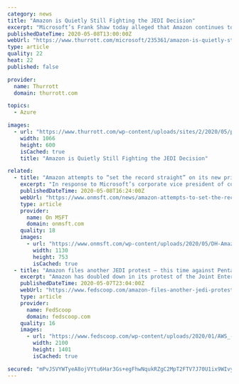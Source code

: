 ```yaml
---
category: news
title: "Amazon is Quietly Still Fighting the JEDI Decision"
excerpt: "Microsoft’s Frank Shaw today alleged that Amazon continues to fight the DOJ’s JEDI contract award out of the public eye."
publishedDateTime: 2020-05-08T13:00:00Z
webUrl: "https://www.thurrott.com/microsoft/235361/amazon-is-quietly-still-fighting-the-jedi-decision"
type: article
quality: 22
heat: 22
published: false

provider:
  name: Thurrott
  domain: thurrott.com

topics:
  - Azure

images:
  - url: "https://www.thurrott.com/wp-content/uploads/sites/2/2020/05/pentagon-1.jpg"
    width: 1066
    height: 600
    isCached: true
    title: "Amazon is Quietly Still Fighting the JEDI Decision"

related:
  - title: "Amazon attempts to “set the record straight” on its new private JEDI complaint"
    excerpt: "In response to Microsoft’s corporate vice president of communications Frank X. Shaw’s recent blog post title Bid high, lose, try again. Amazon continues to push for JEDI re-do, an"
    publishedDateTime: 2020-05-08T16:24:00Z
    webUrl: "https://www.onmsft.com/news/amazon-attempts-to-set-the-record-straight-on-its-new-private-jedi-complaint"
    type: article
    provider:
      name: On MSFT
      domain: onmsft.com
    quality: 18
    images:
      - url: "https://www.onmsft.com/wp-content/uploads/2020/05/DH-Amazon.jpg"
        width: 1130
        height: 753
        isCached: true
  - title: "Amazon files another JEDI protest — this time against Pentagon’s corrective action"
    excerpt: "Amazon has doubled down in its protest of the Joint Enterprise Defense Infrastructure (JEDI) cloud contract. The company filed a second, concurrent bid protest this week directly with the Department of Defense asking for more clarity around the corrective action it has proposed taking on the JEDI contract."
    publishedDateTime: 2020-05-07T23:04:00Z
    webUrl: "https://www.fedscoop.com/amazon-files-another-jedi-protest-time-pentagons-corrective-action/"
    type: article
    provider:
      name: FedScoop
      domain: fedscoop.com
    quality: 16
    images:
      - url: "https://www.fedscoop.com/wp-content/uploads/2020/01/AWS_-_Amazon_Web_Services_Office_in_Houston_Texas_46600198075.jpg"
        width: 2100
        height: 1401
        isCached: true

secured: "mPvJSVYWTyeA8ojVYtu6Har3Gs+egFhwNqukRZgC2MpT2FTV7J70U1ix9WIvyjhFmepVVuLoFAbcCNg9qtMkZ6yR27+WSrwdGcJkOM15BrWTprDx88Vg0CmX+UkYm5q7UUWiiWt4whO1CuNCWe+dP5PAzdJJGN1yLGnhuRRccVIujaqxPHCutDdfGYdIyjOlAj/Vdhg6K6+XQWHjYubqpT+7WeTlrilXVKDqcvwrkxu/zxHOSlSrCKu0a5V7hDTez2drRgAXGRpDkl+hHQzS+w4mRgif4BlalFv8Y7+PPsmm2cnLyhQXG0860wQzVG+eDRon4wXjIr8kShXHIhRajCQNMGAssqVxs9U5Ikl1PcxDMbo6dXag1nFNGPUM7fE1Yp4mWHIbB9nUzXgPBDQAmtcfky/L1IVyM+GN/WWt3snRgumk05+OWms/6YqXp7SLkCxDMt0I8U65wsLTlO+/ZdI3FYDB0WBaXl5BzJws0EE=;I3HEjxqaY4QDWstgEBq+8g=="
---
```


